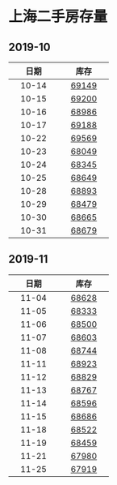 # 上海二手房存量   
## 2019-10

| &nbsp;&nbsp;&nbsp;&nbsp;&nbsp;&nbsp;日期&nbsp;&nbsp;&nbsp;&nbsp;&nbsp;&nbsp; | &nbsp;&nbsp;&nbsp;&nbsp;&nbsp;&nbsp;库存&nbsp;&nbsp;&nbsp;&nbsp;&nbsp;&nbsp; |
| :-: | :-: |
| 10-14 | [69149](Shanghai_Stock.md) |
| 10-15 | [69200](Shanghai_Stock.md) |
| 10-16 | [68986](Shanghai_Stock.md) |
| 10-17 | [69188](Shanghai_Stock.md) |
| 10-22 | [69569](Shanghai_Stock.md) |
| 10-23 | [68049](Shanghai_Stock.md) |
| 10-24 | [68345](Shanghai_Stock.md) |
| 10-25 | [68649](Shanghai_Stock.md) |
| 10-28 | [68893](Shanghai_Stock.md) |
| 10-29 | [68479](Shanghai_Stock.md) |
| 10-30 | [68665](Shanghai_Stock.md) |
| 10-31 | [68679](Shanghai_Stock.md) |


## 2019-11

| &nbsp;&nbsp;&nbsp;&nbsp;&nbsp;&nbsp;日期&nbsp;&nbsp;&nbsp;&nbsp;&nbsp;&nbsp; | &nbsp;&nbsp;&nbsp;&nbsp;&nbsp;&nbsp;库存&nbsp;&nbsp;&nbsp;&nbsp;&nbsp;&nbsp; |
| :-: | :-: |
| 11-04 | [68628](Shanghai_Stock.md) |
| 11-05 | [68333](Shanghai_Stock.md) |
| 11-06 | [68500](Shanghai_Stock.md) |
| 11-07 | [68603](Shanghai_Stock.md) |
| 11-08 | [68744](Shanghai_Stock.md) |
| 11-11 | [68923](Shanghai_Stock.md) |
| 11-12 | [68829](Shanghai_Stock.md) |
| 11-13 | [68767](Shanghai_Stock.md) |
| 11-14 | [68596](Shanghai_Stock.md) |
| 11-15 | [68686](Shanghai_Stock.md) |
| 11-18 | [68522](Shanghai_Stock.md) |
| 11-19 | [68459](Shanghai_Stock.md) |
| 11-21 | [67980](Shanghai_Stock.md) |
| 11-25 | [67919](Shanghai_Stock.md) |
